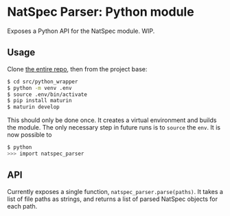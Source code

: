 # NatSpec Parser: Python module
Exposes a Python API for the NatSpec module. WIP.

## Usage
Clone [the entire repo](https://github.com/Certora/natspec_parser), then from the project base:
```bash
$ cd src/python_wrapper
$ python -m venv .env
$ source .env/bin/activate
$ pip install maturin
$ maturin develop
```

This should only be done once. It creates a virtual environment and builds the module. The only necessary step in future runs is to `source` the `env`.
It is now possible to
```bash
$ python
>>> import natspec_parser
```

## API
Currently exposes a single function, `natspec_parser.parse(paths)`. It takes a list of file paths as strings, and returns a list of parsed NatSpec objects for each path.
